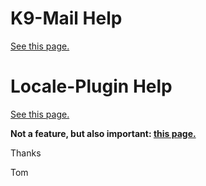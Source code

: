 # K9-Mail Help #
[See this page.](http://code.google.com/p/roadtoadc/wiki/K9MailHelp)

# Locale-Plugin Help #
[See this page.](http://code.google.com/p/roadtoadc/wiki/LocalePluginHelp)


**Not a feature, but also important: [this page.](http://code.google.com/p/roadtoadc/wiki/Troubleshooting)**

Thanks

Tom